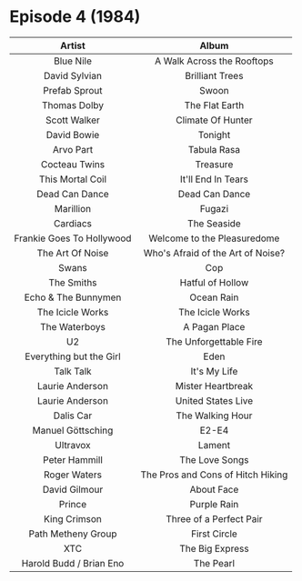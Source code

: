# Episode 4 (1984)

| Artist | Album |
| :---: | :---: |
| Blue Nile | A Walk Across the Rooftops |
| David Sylvian | Brilliant Trees |
| Prefab Sprout | Swoon |
| Thomas Dolby | The Flat Earth |
| Scott Walker | Climate Of Hunter |
| David Bowie | Tonight |
| Arvo Part | Tabula Rasa |
| Cocteau Twins | Treasure |
| This Mortal Coil | It'll End In Tears |
| Dead Can Dance | Dead Can Dance |
| Marillion | Fugazi |
| Cardiacs | The Seaside |
| Frankie Goes To Hollywood | Welcome to the Pleasuredome |
| The Art Of Noise | Who's Afraid of the Art of Noise? |
| Swans | Cop |
| The Smiths | Hatful of Hollow |
| Echo & The Bunnymen | Ocean Rain |
| The Icicle Works | The Icicle Works |
| The Waterboys | A Pagan Place |
| U2 | The Unforgettable Fire |
| Everything but the Girl | Eden |
| Talk Talk | It's My Life |
| Laurie Anderson | Mister Heartbreak |
| Laurie Anderson | United States Live |
| Dalis Car | The Walking Hour |
| Manuel Göttsching | E2-E4 |
| Ultravox | Lament |
| Peter Hammill | The Love Songs |
| Roger Waters | The Pros and Cons of Hitch Hiking |
| David Gilmour | About Face |
| Prince | Purple Rain |
| King Crimson | Three of a Perfect Pair |
| Path Metheny Group | First Circle |
| XTC | The Big Express |
| Harold Budd / Brian Eno | The Pearl |
